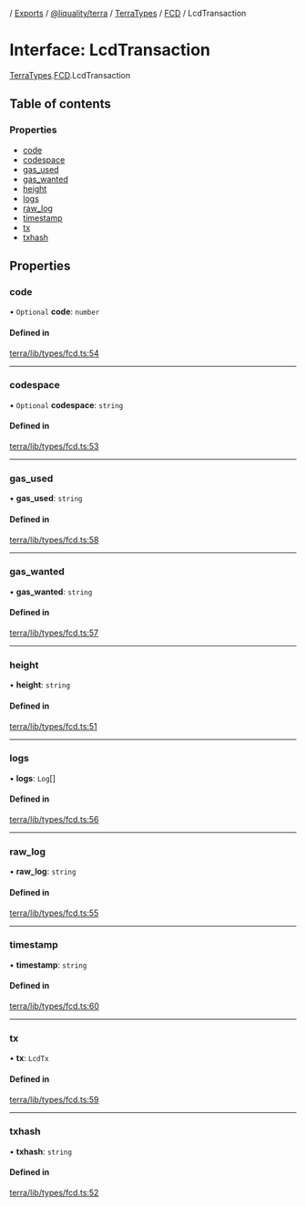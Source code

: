[](../README.md) / [Exports](../modules.md) / [@liquality/terra](../modules/liquality_terra.md) / [TerraTypes](../modules/liquality_terra.TerraTypes.md) / [FCD](../modules/liquality_terra.TerraTypes.FCD.md) / LcdTransaction

# Interface: LcdTransaction

[TerraTypes](../modules/liquality_terra.TerraTypes.md).[FCD](../modules/liquality_terra.TerraTypes.FCD.md).LcdTransaction

## Table of contents

### Properties

- [code](liquality_terra.TerraTypes.FCD.LcdTransaction.md#code)
- [codespace](liquality_terra.TerraTypes.FCD.LcdTransaction.md#codespace)
- [gas\_used](liquality_terra.TerraTypes.FCD.LcdTransaction.md#gas_used)
- [gas\_wanted](liquality_terra.TerraTypes.FCD.LcdTransaction.md#gas_wanted)
- [height](liquality_terra.TerraTypes.FCD.LcdTransaction.md#height)
- [logs](liquality_terra.TerraTypes.FCD.LcdTransaction.md#logs)
- [raw\_log](liquality_terra.TerraTypes.FCD.LcdTransaction.md#raw_log)
- [timestamp](liquality_terra.TerraTypes.FCD.LcdTransaction.md#timestamp)
- [tx](liquality_terra.TerraTypes.FCD.LcdTransaction.md#tx)
- [txhash](liquality_terra.TerraTypes.FCD.LcdTransaction.md#txhash)

## Properties

### code

• `Optional` **code**: `number`

#### Defined in

[terra/lib/types/fcd.ts:54](https://github.com/liquality/chainabstractionlayer/blob/c190aa67/packages/terra/lib/types/fcd.ts#L54)

___

### codespace

• `Optional` **codespace**: `string`

#### Defined in

[terra/lib/types/fcd.ts:53](https://github.com/liquality/chainabstractionlayer/blob/c190aa67/packages/terra/lib/types/fcd.ts#L53)

___

### gas\_used

• **gas\_used**: `string`

#### Defined in

[terra/lib/types/fcd.ts:58](https://github.com/liquality/chainabstractionlayer/blob/c190aa67/packages/terra/lib/types/fcd.ts#L58)

___

### gas\_wanted

• **gas\_wanted**: `string`

#### Defined in

[terra/lib/types/fcd.ts:57](https://github.com/liquality/chainabstractionlayer/blob/c190aa67/packages/terra/lib/types/fcd.ts#L57)

___

### height

• **height**: `string`

#### Defined in

[terra/lib/types/fcd.ts:51](https://github.com/liquality/chainabstractionlayer/blob/c190aa67/packages/terra/lib/types/fcd.ts#L51)

___

### logs

• **logs**: `Log`[]

#### Defined in

[terra/lib/types/fcd.ts:56](https://github.com/liquality/chainabstractionlayer/blob/c190aa67/packages/terra/lib/types/fcd.ts#L56)

___

### raw\_log

• **raw\_log**: `string`

#### Defined in

[terra/lib/types/fcd.ts:55](https://github.com/liquality/chainabstractionlayer/blob/c190aa67/packages/terra/lib/types/fcd.ts#L55)

___

### timestamp

• **timestamp**: `string`

#### Defined in

[terra/lib/types/fcd.ts:60](https://github.com/liquality/chainabstractionlayer/blob/c190aa67/packages/terra/lib/types/fcd.ts#L60)

___

### tx

• **tx**: `LcdTx`

#### Defined in

[terra/lib/types/fcd.ts:59](https://github.com/liquality/chainabstractionlayer/blob/c190aa67/packages/terra/lib/types/fcd.ts#L59)

___

### txhash

• **txhash**: `string`

#### Defined in

[terra/lib/types/fcd.ts:52](https://github.com/liquality/chainabstractionlayer/blob/c190aa67/packages/terra/lib/types/fcd.ts#L52)
